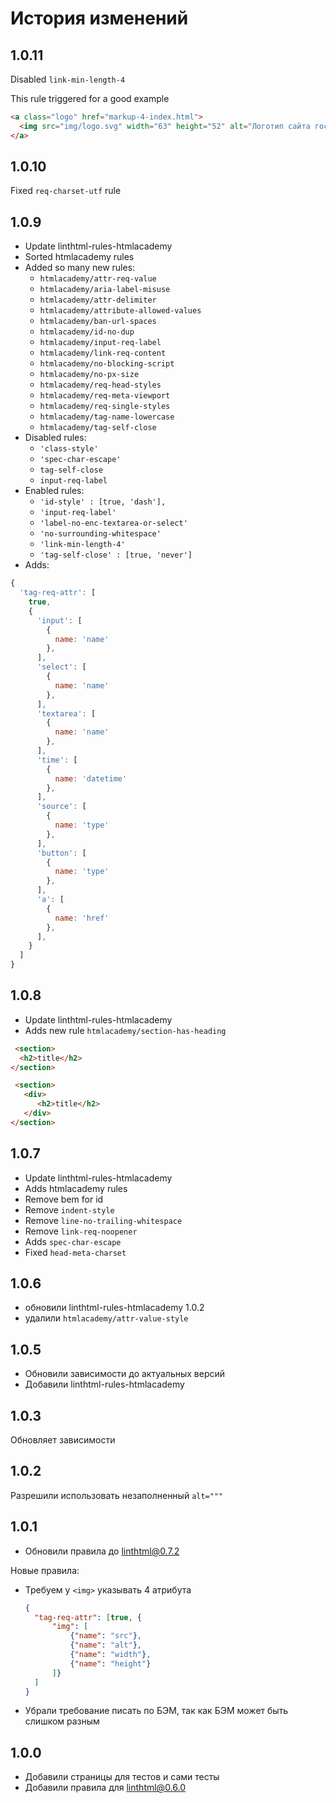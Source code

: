 # История изменений

## 1.0.11
Disabled `link-min-length-4`

This rule triggered for a good example
```html
<a class="logo" href="markup-4-index.html">
  <img src="img/logo.svg" width="63" height="52" alt="Логотип сайта гостиницы для котов и кошек Котейка">
</a>
```

## 1.0.10
Fixed `req-charset-utf` rule

## 1.0.9
- Update linthtml-rules-htmlacademy
- Sorted htmlacademy rules
- Added so many new rules:
  - `htmlacademy/attr-req-value`
  - `htmlacademy/aria-label-misuse`
  - `htmlacademy/attr-delimiter`
  - `htmlacademy/attribute-allowed-values`
  - `htmlacademy/ban-url-spaces`
  - `htmlacademy/id-no-dup`
  - `htmlacademy/input-req-label`
  - `htmlacademy/link-req-content`
  - `htmlacademy/no-blocking-script`
  - `htmlacademy/no-px-size`
  - `htmlacademy/req-head-styles`
  - `htmlacademy/req-meta-viewport`
  - `htmlacademy/req-single-styles`
  - `htmlacademy/tag-name-lowercase`
  - `htmlacademy/tag-self-close`
- Disabled rules: 
  - `'class-style'`
  - `'spec-char-escape'`
  - `tag-self-close`
  - `input-req-label`
- Enabled rules: 
  - `'id-style' : [true, 'dash'],`
  - `'input-req-label'`
  - `'label-no-enc-textarea-or-select'`
  - `'no-surrounding-whitespace'`
  - `'link-min-length-4'`
  - `'tag-self-close' : [true, 'never']`
- Adds:
```js
{
  'tag-req-attr': [
    true,
    {
      'input': [
        {
          name: 'name'
        },
      ],
      'select': [
        {
          name: 'name'
        },
      ],
      'textarea': [
        {
          name: 'name'
        },
      ],
      'time': [
        {
          name: 'datetime'
        },
      ],
      'source': [
        {
          name: 'type'
        },
      ],
      'button': [
        {
          name: 'type'
        },
      ],
      'a': [
        {
          name: 'href'
        },
      ],
    }
  ]
}
```

## 1.0.8
- Update linthtml-rules-htmlacademy
- Adds new rule `htmlacademy/section-has-heading`
```html
 <section>
  <h2>title</h2>
</section>

 <section>
   <div>
      <h2>title</h2>
   </div>
</section>
```

## 1.0.7
- Update linthtml-rules-htmlacademy
- Adds htmlacademy rules
- Remove bem for id
- Remove `indent-style`
- Remove `line-no-trailing-whitespace`
- Remove `link-req-noopener`
- Adds `spec-char-escape`
- Fixed `head-meta-charset`

## 1.0.6
- обновили linthtml-rules-htmlacademy 1.0.2
- удалили `htmlacademy/attr-value-style`

## 1.0.5
- Обновили зависимости до актуальных версий
- Добавили linthtml-rules-htmlacademy

## 1.0.3 
Обновляет зависимости

## 1.0.2
Разрешили использовать незаполненный `alt="""`

## 1.0.1
- Обновили правила до linthtml@0.7.2

Новые правила:
- Требуем у `<img>` указывать 4 атрибута
    ```json 
    {
      "tag-req-attr": [true, {
          "img": [
              {"name": "src"},
              {"name": "alt"},
              {"name": "width"},
              {"name": "height"}
          ]}
      ]
    }
    ```
- Убрали требование писать по БЭМ, так как БЭМ может быть слишком разным


## 1.0.0 
- Добавили страницы для тестов и сами тесты
- Добавили правила для linthtml@0.6.0
